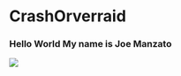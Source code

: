 # CrashOrverraid
### Hello World My name is **Joe Manzato**
![](https://pixabay.com/pt/images/search/inform%C3%A1tica/)
